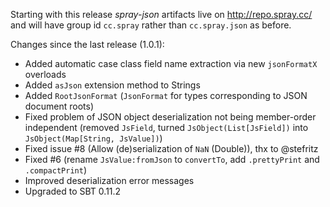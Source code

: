 Starting with this release _spray-json_ artifacts live on <http://repo.spray.cc/>
and will have group id `cc.spray` rather than `cc.spray.json` as before.

Changes since the last release (1.0.1):

- Added automatic case class field name extraction via new `jsonFormatX` overloads
- Added `asJson` extension method to Strings
- Added `RootJsonFormat` (`JsonFormat` for types corresponding to JSON document roots)
- Fixed problem of JSON object deserialization not being member-order independent
  (removed `JsField`, turned `JsObject(List[JsField])` into `JsObject(Map[String, JsValue])`)
- Fixed issue #8 (Allow (de)serialization of `NaN` (Double)), thx to @stefritz
- Fixed #6 (rename `JsValue:fromJson` to `convertTo`, add `.prettyPrint` and `.compactPrint`)
- Improved deserialization error messages
- Upgraded to SBT 0.11.2
